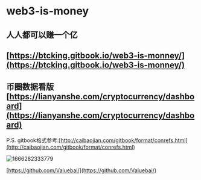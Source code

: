 # web3-is-money

## 人人都可以赚一个亿

## [https://btcking.gitbook.io/web3-is-monney/](https://btcking.gitbook.io/web3-is-monney/)


## 币圈数据看版[https://lianyanshe.com/cryptocurrency/dashboard](https://lianyanshe.com/cryptocurrency/dashboard)

P.S. gitbook格式参考:[http://caibaojian.com/gitbook/format/conrefs.html](http://caibaojian.com/gitbook/format/conrefs.html)

![1666282333779](https://raw.githubusercontent.com/Valuebai/my-markdown-img/master/picgo/1666282333779.jpg)

[https://github.com/Valuebai/](https://github.com/Valuebai/)  
